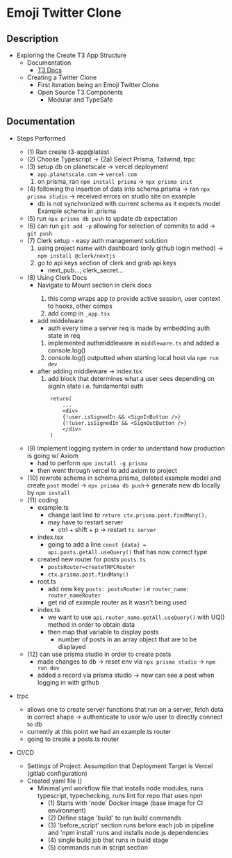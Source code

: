 # Emoji Twitter Clone
## Description
- Exploring the Create T3 App Structure
    - Documentation
        - [T3 Docs](https://create.t3.gg/)
    - Creating a Twitter Clone
        * First iteration being an Emoji Twitter Clone
        * Open Source T3 Components
            - Modular and TypeSafe
## Documentation
- Steps Performed
    - (1) Ran create t3-app@latest
    - (2) Choose Typescript -> (2a) Select Prisma, Tailwind, trpc
    - (3) setup db on planetscale -> vercel deployment
        * `app.planetscale.com` -> `vercel.com`
        1. on prisma, ran `npm install prisma` -> `npx prisma init`
    - (4) following the insertion of data into schema.prisma -> ran `npx prisma studio` -> received errors on studio site on example
        * db is not synchronized with current schema as it expects model Example schema in .prisma
    - (5) run `npx prisma db push` to update db expectation
    - (6) can run `git add -p` allowing for selection of commits to add -> `git push`
    - (7) Clerk setup - easy auth management solution
        1. using project name with dashboard (only github login method) -> `npm install @clerk/nextjs`
        2. go to api keys section of clerk and grab api keys
            * next_pub..., clerk_secret...
    - (8)  Using Clerk Docs
        * Navigate to Mount <ClerkProvider /> section in clerk docs
            1. this comp wraps app to provide active session, user context to hooks, other comps
            2. add comp in `_app.tsx`
        * add middelware
            * auth every time a server req is made by embedding auth state in req
            1. implemented authmiddleware in `middleware.ts` and added a console.log()
            2. console.log() outputted when starting local host via `npm run dev`
        * after adding middleware -> index.tsx
            1. add block that determines what a user sees depending on signIn state i.e. fundamental auth
            ```tsx
                return(
                    ...
                    <div>
                    {!user.isSignedIn && <SignInButton />}
                    {!!user.isSignedIn && <SignOutButton />}
                    </div>
                )
            ```
    - (9) Implement logging system in order to understand how production is going w/ Axiom
        * had to perform `npm install -g prisma`
        * then went through vercel to add axiom to project
    - (10) rewrote schema in schema.prisma, deleted example model and create `post` model -> `npx prisma db push`-> generate new db locally by `npm install`
    - (11) coding
        - example.ts
            * change last line to `return ctx.prisma.post.findMany();`
            * may have to restart server
                - ctrl + shift + p -> restart `ts server`
        - index.tsx
            * going to add a line `const {data} = api.posts.getAll.useQuery()` that has now correct type
        - created new router for posts `posts.ts`
            * `postsRouter=createTRPCRouter`
            * `ctx.prisma.post.findMany()`
        - root.ts
            * add new key `posts: postsRouter` i.e `router_name: router_nameRouter`
            * get rid of example router as it wasn't being used
        - index.ts
            * we want to use `api.router_name.getAll.useQuery()` with UQ() method in order to obtain data
            * then map that variable to display posts
                - number of posts in an array object that are to be displayed
    - (12) can use prisma studio in order to create posts
        * made changes to db -> reset env via `npx prisma studio` -> `npm run dev `
        * added a record via prisma studio -> now can see a post when logging in with github
- trpc
    * allows one to create server functions that run on a server, fetch data in correct shape -> authenticate to user w/o user to directly connect to db
    * currently at this point we had an example.ts router
    * going to create a posts.ts router


- CI/CD
    - Settings of Project: Assumption that Deployment Target is Vercel (gitlab configuration)
    - Created yaml file ()
        - Minimal yml workflow file that installs node modules, runs typescript, typechecking, runs lint for repo that uses npm
            - (1) Starts with 'node' Docker image (base image for CI environment)
            - (2) Define stage 'build' to run build commands
            - (3) 'before_script' section runs before each job in pipeline and 'npm install' runs and installs node.js dependencies
            - (4) single build job that runs in build stage
            - (5) commands run in script section
